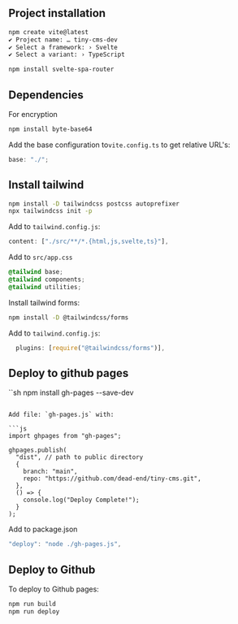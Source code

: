 ## Project installation

```sh
npm create vite@latest
✔ Project name: … tiny-cms-dev
✔ Select a framework: › Svelte
✔ Select a variant: › TypeScript

npm install svelte-spa-router
```

## Dependencies

For encryption

```sh
npm install byte-base64
```

Add the base configuration to`vite.config.ts` to get relative URL's:

```js
base: "./";
```

## Install tailwind

```sh
npm install -D tailwindcss postcss autoprefixer
npx tailwindcss init -p
```

Add to `tailwind.config.js`:

```js
content: ["./src/**/*.{html,js,svelte,ts}"],
```

Add to `src/app.css`

```css
@tailwind base;
@tailwind components;
@tailwind utilities;
```

Install tailwind forms:

```sh
npm install -D @tailwindcss/forms
```

Add to `tailwind.config.js`:

```js
  plugins: [require("@tailwindcss/forms")],
```

## Deploy to github pages

``sh
npm install gh-pages --save-dev

````

Add file: `gh-pages.js` with:

```js
import ghpages from "gh-pages";

ghpages.publish(
  "dist", // path to public directory
  {
    branch: "main",
    repo: "https://github.com/dead-end/tiny-cms.git",
  },
  () => {
    console.log("Deploy Complete!");
  }
);

````

Add to package.json

```js
"deploy": "node ./gh-pages.js",
```

## Deploy to Github

To deploy to Github pages:

```sh
npm run build
npm run deploy
```
